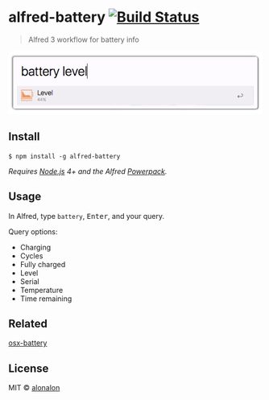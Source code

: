 # alfred-battery [![Build Status](https://travis-ci.org/alonalon/alfred-battery.svg?branch=master)](https://travis-ci.org/alonalon/alfred-battery)

> Alfred 3 workflow for battery info

![alt tag](https://github.com/alonalon/alfred-battery/blob/master/media/screenshot.png?raw=true)

## Install

```
$ npm install -g alfred-battery
```

*Requires [Node.js](https://nodejs.org) 4+ and the Alfred [Powerpack](https://www.alfredapp.com/powerpack/).*

## Usage

In Alfred, type `battery`, <kbd>Enter</kbd>, and your query.

Query options:
 - Charging
 - Cycles
 - Fully charged
 - Level
 - Serial
 - Temperature
 - Time remaining


## Related
[osx-battery](https://github.com/gillstrom/osx-battery)

## License

MIT © [alonalon](http://aronhafner.com)
